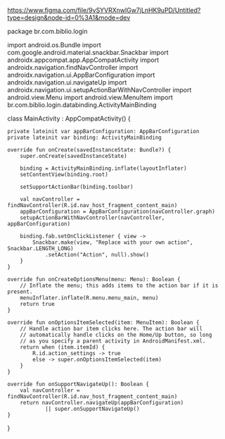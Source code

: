 https://www.figma.com/file/9vSYVRXnwlGw7jLnHK9uPD/Untitled?type=design&node-id=0%3A1&mode=dev


package br.com.biblio.login

import android.os.Bundle
import com.google.android.material.snackbar.Snackbar
import androidx.appcompat.app.AppCompatActivity
import androidx.navigation.findNavController
import androidx.navigation.ui.AppBarConfiguration
import androidx.navigation.ui.navigateUp
import androidx.navigation.ui.setupActionBarWithNavController
import android.view.Menu
import android.view.MenuItem
import br.com.biblio.login.databinding.ActivityMainBinding

class MainActivity : AppCompatActivity() {

    private lateinit var appBarConfiguration: AppBarConfiguration
    private lateinit var binding: ActivityMainBinding

    override fun onCreate(savedInstanceState: Bundle?) {
        super.onCreate(savedInstanceState)

        binding = ActivityMainBinding.inflate(layoutInflater)
        setContentView(binding.root)

        setSupportActionBar(binding.toolbar)

        val navController = findNavController(R.id.nav_host_fragment_content_main)
        appBarConfiguration = AppBarConfiguration(navController.graph)
        setupActionBarWithNavController(navController, appBarConfiguration)

        binding.fab.setOnClickListener { view ->
            Snackbar.make(view, "Replace with your own action", Snackbar.LENGTH_LONG)
                .setAction("Action", null).show()
        }
    }

    override fun onCreateOptionsMenu(menu: Menu): Boolean {
        // Inflate the menu; this adds items to the action bar if it is present.
        menuInflater.inflate(R.menu.menu_main, menu)
        return true
    }

    override fun onOptionsItemSelected(item: MenuItem): Boolean {
        // Handle action bar item clicks here. The action bar will
        // automatically handle clicks on the Home/Up button, so long
        // as you specify a parent activity in AndroidManifest.xml.
        return when (item.itemId) {
            R.id.action_settings -> true
            else -> super.onOptionsItemSelected(item)
        }
    }

    override fun onSupportNavigateUp(): Boolean {
        val navController = findNavController(R.id.nav_host_fragment_content_main)
        return navController.navigateUp(appBarConfiguration)
                || super.onSupportNavigateUp()
    }
}
